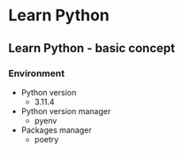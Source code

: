 # Learn Python
## Learn Python - basic concept
### Environment

* Python version
    * 3.11.4
* Python version manager
    * pyenv
* Packages manager
    * poetry
